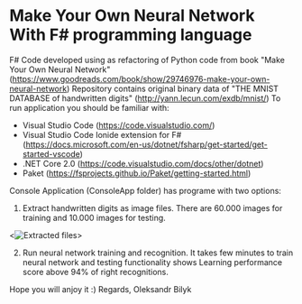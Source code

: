 # Make Your Own Neural Network With F# programming language
F# Code developed using as refactoring of Python code from book "Make Your Own Neural Network" (https://www.goodreads.com/book/show/29746976-make-your-own-neural-network)
Repository contains original binary data of "THE MNIST DATABASE of handwritten digits" (http://yann.lecun.com/exdb/mnist/)
To run application you should be familiar with:
- Visual Studio Code (https://code.visualstudio.com/)
- Visual Studio Code Ionide extension for F# (https://docs.microsoft.com/en-us/dotnet/fsharp/get-started/get-started-vscode)
- .NET Core 2.0 (https://code.visualstudio.com/docs/other/dotnet)
- Paket (https://fsprojects.github.io/Paket/getting-started.html)

Console Application (ConsoleApp folder) has programe with two options:
1. Extract handwritten digits as image files. There are 60.000 images for training and 10.000 images for testing.

<![Extracted files](https://github.com/oleksandr-bilyk/MakeYourOwnNeuralNetwork/doc/ExtractedFiles.png)>

2. Run neural network training and recognition. It takes few minutes to train neural network and testing functionality shows Learning performance score above 94% of right recognitions.

Hope you will anjoy it :) 
Regards, Oleksandr Bilyk
